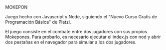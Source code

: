 MOKEPON

Juego hecho con Javascript y Node, siguiendo el "Nuevo Curso Gratis de Programación Básica" de Platzi.

El juego consiste en el combate entre dos jugadores con sus propios Mokepones. 
Para probarlo, es necesario ejecutar el index.js con nod y abrir dos pestañas en el navegador para simular a los dos jugadores.
